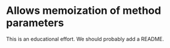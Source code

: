 # Allows memoization of method parameters

This is an educational effort.  We should probably add a README.
